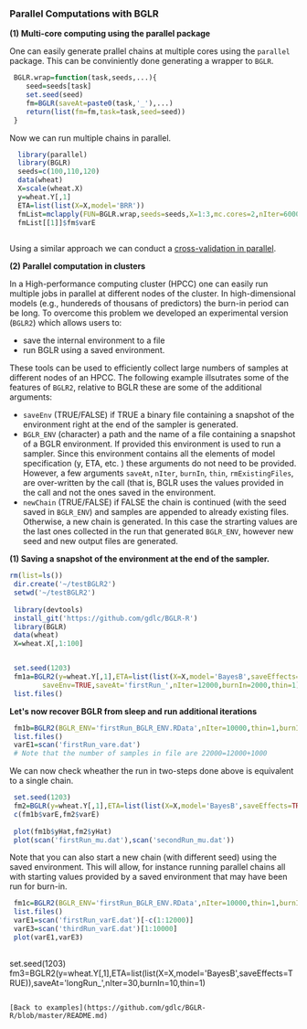 ### Parallel Computations with BGLR

**(1) Multi-core computing using the parallel package**

One can easily generate prallel chains at multiple cores using the ``parallel`` package. This can be conviniently done generating a wrapper to 
``BGLR``.

```R
 BGLR.wrap=function(task,seeds,...){
    seed=seeds[task]
    set.seed(seed)
    fm=BGLR(saveAt=paste0(task,'_'),...)
    return(list(fm=fm,task=task,seed=seed))
 }

```

Now we can run multiple chains in parallel.

```R
  library(parallel)
  library(BGLR)
  seeds=c(100,110,120)
  data(wheat)
  X=scale(wheat.X)
  y=wheat.Y[,1]
  ETA=list(list(X=X,model='BRR'))
  fmList=mclapply(FUN=BGLR.wrap,seeds=seeds,X=1:3,mc.cores=2,nIter=6000,burnIn=1000,verbose=F,y=y,ETA=ETA)
  fmList[[1]]$fm$varE
  
```

Using a similar approach we can conduct a [cross-validation in parallel](https://github.com/gdlc/BGLR-R/blob/master/inst/md/Validation.md).

**(2) Parallel computation in clusters**

In a High-performance computing cluster (HPCC) one can easily run multiple jobs in parallel at different nodes of the cluster. 
In high-dimensional models (e.g., hundereds of thousans of predictors) the burn-in period can be long. To overcome this problem we developed an experimental version (`BGLR2`) which allows users to:
  - save the internal environment to a file
  - run BGLR using a saved environment.

These tools can be used to efficiently collect large numbers of samples at different nodes of an HPCC.  The following example
illsutrates some of the features of `BGLR2`, relative to BGLR these are some of the additional arguments:
 - `saveEnv` (TRUE/FALSE) if TRUE a binary file containing a snapshot of the environment right at the end of the sampler is generated.
 - `BGLR_ENV` (character) a path and the name of a file containing a snapshot of a BGLR environment. If provided this environment is used to run a sampler. Since this environment contains all the elements of model specification (y, ETA, etc. ) these arguments do not need to be provided. However, a few arguments `saveAt`, `nIter`, `burnIn`,  `thin`, `rmExistingFiles`, are over-written by the call (that is, BGLR uses the values provided in the call and not the ones saved in the environment.
 - `newChain` (TRUE/FALSE) if FALSE the chain is continued (with the seed saved in `BGLR_ENV`) and samples are appended to already existing files. Otherwise, a new chain is generated. In this case the strarting values are the last ones collected in the run that generated `BGLR_ENV`, however new seed and new output files are generated.
 
**(1) Saving a snapshot of the environment at the end of the sampler.**

```R
rm(list=ls())
 dir.create('~/testBGLR2')
 setwd('~/testBGLR2')
 
 library(devtools)
 install_git('https://github.com/gdlc/BGLR-R')
 library(BGLR)
 data(wheat)
 X=wheat.X[,1:100]


 set.seed(1203)
 fm1a=BGLR2(y=wheat.Y[,1],ETA=list(list(X=X,model='BayesB',saveEffects=TRUE)),
        saveEnv=TRUE,saveAt='firstRun_',nIter=12000,burnIn=2000,thin=1)
 list.files()
```

**Let's now recover BGLR from sleep and run additional iterations**

```R
 fm1b=BGLR2(BGLR_ENV='firstRun_BGLR_ENV.RData',nIter=10000,thin=1,burnIn=0,newChain=FALSE)
 list.files()
 varE1=scan('firstRun_vare.dat')
 # Note that the number of samples in file are 22000=12000+1000
```

We can now check wheather the run in two-steps done above is equivalent to a single chain.

```R
 set.seed(1203)
 fm2=BGLR(y=wheat.Y[,1],ETA=list(list(X=X,model='BayesB',saveEffects=TRUE)),saveAt='secondRun_',nIter=22000,burnIn=2000,thin=1)
 c(fm1b$varE,fm2$varE)
 
 plot(fm1b$yHat,fm2$yHat)
 plot(scan('firstRun_mu.dat'),scan('secondRun_mu.dat'))
```

Note that you can also start a new chain (with different seed) using the saved environment. This will allow, for instance
running parallel chains all with starting values provided by a saved environment that may have been run for burn-in.


```R
 fm1c=BGLR2(BGLR_ENV='firstRun_BGLR_ENV.RData',nIter=10000,thin=1,burnIn=0,newChain=TRUE,saveAt='thirdRun_')
 list.files()
 varE1=scan('firstRun_varE.dat')[-c(1:12000)]
 varE3=scan('thirdRun_varE.dat')[1:10000]
 plot(varE1,varE3)
 
```

set.seed(1203)
fm3=BGLR2(y=wheat.Y[,1],ETA=list(list(X=X,model='BayesB',saveEffects=TRUE)),saveAt='longRun_',nIter=30,burnIn=10,thin=1)
```

[Back to examples](https://github.com/gdlc/BGLR-R/blob/master/README.md)
